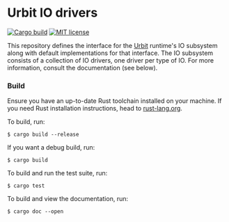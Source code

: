# Urbit IO drivers

[![Cargo build](https://github.com/urbit/io_drivers/actions/workflows/cargo-build.yml/badge.svg)](https://github.com/urbit/io_drivers/actions/workflows/cargo-build.yml)
[![MIT license](https://img.shields.io/badge/license-MIT-blue.svg)](./LICENSE.txt)

This repository defines the interface for the [Urbit][urbit] runtime's IO
subsystem along with default implementations for that interface. The IO
subsystem consists of a collection of IO drivers, one driver per type of IO. For
more information, consult the documentation (see below).

### Build

Ensure you have an up-to-date Rust toolchain installed on your machine. If you
need Rust installation instructions, head to [rust-lang.org][rust].

To build, run:
```console
$ cargo build --release
```

If you want a debug build, run:
```console
$ cargo build
```

To build and run the test suite, run:
```console
$ cargo test
```

To build and view the documentation, run:
```console
$ cargo doc --open
```


[ames]: https://developers.urbit.org/reference/arvo/ames/ames
[rust]: https://www.rust-lang.org/tools/install
[urbit]: https://urbit.org
